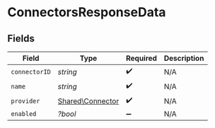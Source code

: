 # ConnectorsResponseData


## Fields

| Field                                                | Type                                                 | Required                                             | Description                                          |
| ---------------------------------------------------- | ---------------------------------------------------- | ---------------------------------------------------- | ---------------------------------------------------- |
| `connectorID`                                        | *string*                                             | :heavy_check_mark:                                   | N/A                                                  |
| `name`                                               | *string*                                             | :heavy_check_mark:                                   | N/A                                                  |
| `provider`                                           | [Shared\Connector](../../Models/Shared/Connector.md) | :heavy_check_mark:                                   | N/A                                                  |
| `enabled`                                            | *?bool*                                              | :heavy_minus_sign:                                   | N/A                                                  |